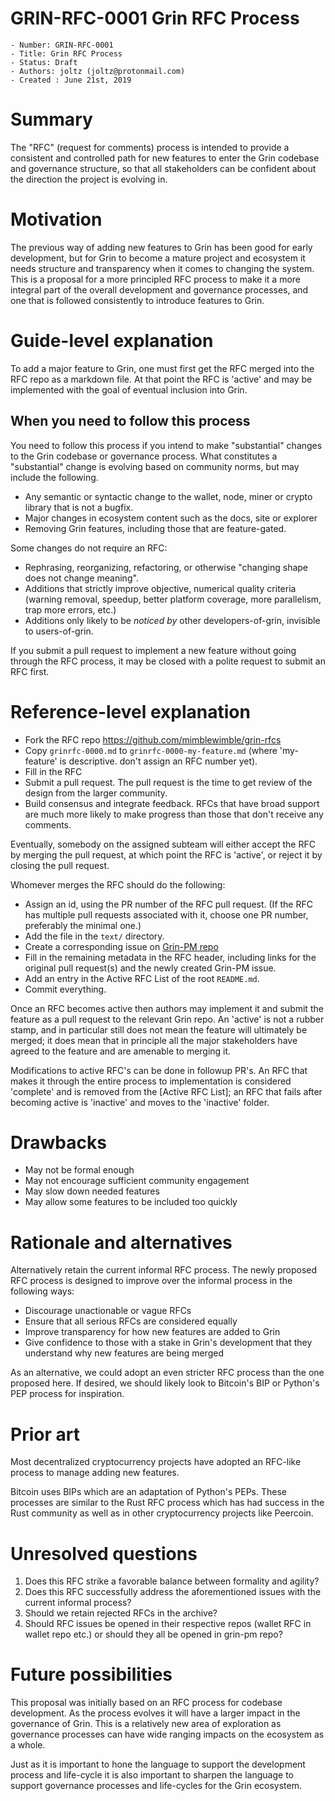 # GRIN-RFC-0001 Grin RFC Process

```
- Number: GRIN-RFC-0001
- Title: Grin RFC Process
- Status: Draft
- Authors: joltz (joltz@protonmail.com)
- Created : June 21st, 2019
```

# Summary
[summary]: #summary

The "RFC" (request for comments) process is intended to provide a consistent and controlled path for new features to enter the Grin codebase and governance structure, so that all stakeholders can be confident about the direction the project is evolving in.

# Motivation
[motivation]: #motivation

The previous way of adding new features to Grin has been good for early development, but for Grin to become a mature project and ecosystem it needs structure and transparency when it comes to changing the system. This is a proposal for a more principled RFC process to make it a more integral part of the overall development and governance processes, and one that is followed consistently to introduce features to Grin.

# Guide-level explanation
[guide-level-explanation]: #guide-level-explanation

To add a major feature to Grin, one must first get the RFC merged into the RFC repo as a markdown file. At that point the RFC is 'active' and may be implemented with the goal of eventual inclusion into Grin.

## When you need to follow this process

You need to follow this process if you intend to make "substantial"
changes to the Grin codebase or governance process. What constitutes a "substantial"
change is evolving based on community norms, but may include the following.

   - Any semantic or syntactic change to the wallet, node, miner or crypto library that is not a bugfix.
   - Major changes in ecosystem content such as the docs, site or explorer
   - Removing Grin features, including those that are feature-gated.

Some changes do not require an RFC:

   - Rephrasing, reorganizing, refactoring, or otherwise "changing shape
does not change meaning".
   - Additions that strictly improve objective, numerical quality
criteria (warning removal, speedup, better platform coverage, more
parallelism, trap more errors, etc.)
   - Additions only likely to be _noticed by_ other developers-of-grin,
invisible to users-of-grin.

If you submit a pull request to implement a new feature without going
through the RFC process, it may be closed with a polite request to
submit an RFC first.


# Reference-level explanation
[reference-level-explanation]: #reference-level-explanation

* Fork the RFC repo https://github.com/mimblewimble/grin-rfcs
* Copy `grinrfc-0000.md` to `grinrfc-0000-my-feature.md` (where
'my-feature' is descriptive. don't assign an RFC number yet).
* Fill in the RFC
* Submit a pull request. The pull request is the time to get review of
the design from the larger community.
* Build consensus and integrate feedback. RFCs that have broad support
are much more likely to make progress than those that don't receive any
comments.

Eventually, somebody on the assigned subteam will either accept the RFC by
merging the pull request, at which point the RFC is 'active', or
reject it by closing the pull request.

Whomever merges the RFC should do the following:

* Assign an id, using the PR number of the RFC pull request. (If the RFC
  has multiple pull requests associated with it, choose one PR number,
  preferably the minimal one.)
* Add the file in the `text/` directory.
* Create a corresponding issue on [Grin-PM repo](https://github.com/mimblewimble/grin-pm)
* Fill in the remaining metadata in the RFC header, including links for
  the original pull request(s) and the newly created Grin-PM issue.
* Add an entry in the Active RFC List of the root `README.md`.
* Commit everything.

Once an RFC becomes active then authors may implement it and submit the
feature as a pull request to the relevant Grin repo. An 'active' is not a rubber
stamp, and in particular still does not mean the feature will ultimately
be merged; it does mean that in principle all the major stakeholders
have agreed to the feature and are amenable to merging it.

Modifications to active RFC's can be done in followup PR's. An RFC that
makes it through the entire process to implementation is considered
'complete' and is removed from the [Active RFC List]; an RFC that fails
after becoming active is 'inactive' and moves to the 'inactive' folder.

# Drawbacks
[drawbacks]: #drawbacks

* May not be formal enough
* May not encourage sufficient community engagement
* May slow down needed features
* May allow some features to be included too quickly

# Rationale and alternatives
[rationale-and-alternatives]: #rationale-and-alternatives

Alternatively retain the current informal RFC process. The newly proposed RFC process is
designed to improve over the informal process in the following ways:

* Discourage unactionable or vague RFCs
* Ensure that all serious RFCs are considered equally
* Improve transparency for how new features are added to Grin
* Give confidence to those with a stake in Grin's development that they
understand why new features are being merged

As an alternative, we could adopt an even stricter RFC process than the one proposed here. If desired, we should likely look to Bitcoin's BIP or Python's PEP process for inspiration.

# Prior art
[prior-art]: #prior-art

Most decentralized cryptocurrency projects have adopted an RFC-like process to manage adding new features.

Bitcoin uses BIPs which are an adaptation of Python's PEPs. These processes are similar to the Rust RFC process which has had success in the Rust community as well as in other cryptocurrency projects like Peercoin.

# Unresolved questions
[unresolved-questions]: #unresolved-questions

1. Does this RFC strike a favorable balance between formality and agility?
2. Does this RFC successfully address the aforementioned issues with the current
   informal process?
3. Should we retain rejected RFCs in the archive?
4. Should RFC issues be opened in their respective repos (wallet RFC in wallet repo etc.) or should they all be opened in grin-pm repo?

# Future possibilities
[future-possibilities]: #future-possibilities

This proposal was initially based on an RFC process for codebase development.
As the process evolves it will have a larger impact in the governance of Grin.
This is a relatively new area of exploration as governance processes can have
wide ranging impacts on the ecosystem as a whole.

Just as it is important to hone the language to support the development process
and life-cycle it is also important to sharpen the language to support governance
processes and life-cycles for the Grin ecosystem.
